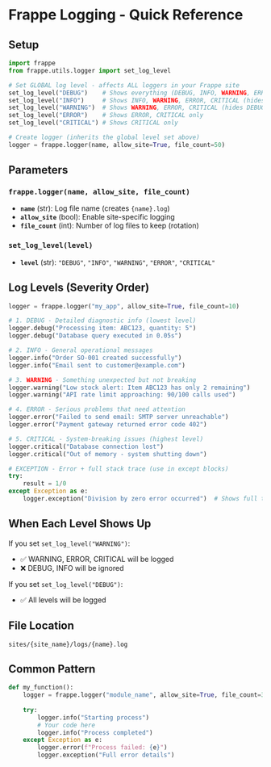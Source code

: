 # Frappe Logging - Quick Reference

## Setup

```python
import frappe
from frappe.utils.logger import set_log_level

# Set GLOBAL log level - affects ALL loggers in your Frappe site
set_log_level("DEBUG")    # Shows everything (DEBUG, INFO, WARNING, ERROR, CRITICAL)
set_log_level("INFO")     # Shows INFO, WARNING, ERROR, CRITICAL (hides DEBUG)
set_log_level("WARNING")  # Shows WARNING, ERROR, CRITICAL (hides DEBUG, INFO)
set_log_level("ERROR")    # Shows ERROR, CRITICAL only
set_log_level("CRITICAL") # Shows CRITICAL only

# Create logger (inherits the global level set above)
logger = frappe.logger(name, allow_site=True, file_count=50)
```

## Parameters

### `frappe.logger(name, allow_site, file_count)`
- **`name`** (str): Log file name (creates `{name}.log`)
- **`allow_site`** (bool): Enable site-specific logging 
- **`file_count`** (int): Number of log files to keep (rotation)

### `set_log_level(level)`
- **`level`** (str): `"DEBUG"`, `"INFO"`, `"WARNING"`, `"ERROR"`, `"CRITICAL"`

## Log Levels (Severity Order)

```python
logger = frappe.logger("my_app", allow_site=True, file_count=10)

# 1. DEBUG - Detailed diagnostic info (lowest level)
logger.debug("Processing item: ABC123, quantity: 5")
logger.debug("Database query executed in 0.05s")

# 2. INFO - General operational messages
logger.info("Order SO-001 created successfully")
logger.info("Email sent to customer@example.com")

# 3. WARNING - Something unexpected but not breaking
logger.warning("Low stock alert: Item ABC123 has only 2 remaining")
logger.warning("API rate limit approaching: 90/100 calls used")

# 4. ERROR - Serious problems that need attention
logger.error("Failed to send email: SMTP server unreachable")
logger.error("Payment gateway returned error code 402")

# 5. CRITICAL - System-breaking issues (highest level)
logger.critical("Database connection lost")
logger.critical("Out of memory - system shutting down")

# EXCEPTION - Error + full stack trace (use in except blocks)
try:
    result = 1/0
except Exception as e:
    logger.exception("Division by zero error occurred")  # Shows full traceback
```

## When Each Level Shows Up

If you set `set_log_level("WARNING")`:
- ✅ WARNING, ERROR, CRITICAL will be logged
- ❌ DEBUG, INFO will be ignored

If you set `set_log_level("DEBUG")`:
- ✅ All levels will be logged

## File Location
```
sites/{site_name}/logs/{name}.log
```

## Common Pattern

```python
def my_function():
    logger = frappe.logger("module_name", allow_site=True, file_count=30)
    
    try:
        logger.info("Starting process")
        # Your code here
        logger.info("Process completed")
    except Exception as e:
        logger.error(f"Process failed: {e}")
        logger.exception("Full error details")
``` 